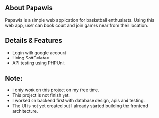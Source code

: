 ## About Papawis
Papawis is a simple web application for basketball enthusiasts. Using this web app, user can book court and join games near from their location.

## Details & Features
 - Login with google account
 - Using SoftDeletes
 - API testing using PHPUnit
 

## Note:
 - I only work on this project on my free time.
 - This project is not finish yet.
 - I worked on backend first with database design, apis and testing.
 - The UI is not yet created but I already started building the frontend architecture.
 

